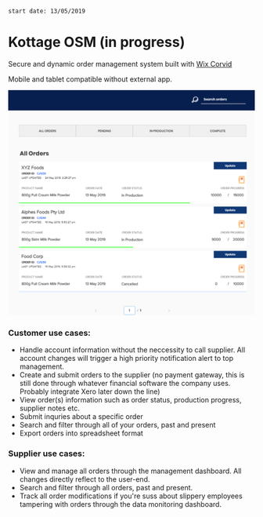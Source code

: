 `start date: 13/05/2019`
# Kottage OSM (in progress)
Secure and dynamic order management system built with [Wix Corvid](https://www.wix.com/corvid)

Mobile and tablet compatible without external app.

![alt text](https://github.com/rokublac/kottageOMS/blob/master/1.PNG "Logo Title Text 1")

### Customer use cases:
- Handle account information without the neccessity to call supplier. All account changes will trigger a high priority notification alert to top management.
- Create and submit orders to the supplier (no payment gateway, this is still done through whatever financial software the company uses. Probably integrate Xero later down the line)
- View order(s) information such as order status, production progress, supplier notes etc.
- Submit inquries about a specific order
- Search and filter through all of your orders, past and present
- Export orders into spreadsheet format

### Supplier use cases:
- View and manage all orders through the management dashboard. All changes directly reflect to the user-end.
- Search and filter through all orders, past and present.
- Track all order modifications if you're suss about slippery employees tampering with orders through the data monitoring dashboard.

